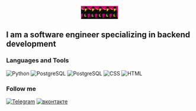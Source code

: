 <div style="display: flex; justify-content: center; align-items: center;">
  <img src="https://github.com/evgenypotashnikov/evgenypotashnikov/blob/main/assets/7346-test-pfpsgg.gif" alt="Header" style="width: 100px; height: auto;">
</div>


## I am a software engineer specializing in backend development


### Languages and Tools
![Python](https://img.shields.io/badge/Python-0c0c0c?style=for-the-badge&logo=python&logoColor=fbd904)
![PostgreSQL](https://img.shields.io/badge/PostgreSQL-0c0c0c?style=for-the-badge&logo=postgresql&logoColor=ffffff)
![PostgreSQL](https://img.shields.io/badge/Django-0c0c0c?style=for-the-badge&logo=django&logoColor=16553d)
![CSS](https://img.shields.io/badge/CSS-0c0c0c?&style=for-the-badge&logo=css3&logoColor=3b7dc0)
![HTML](https://img.shields.io/badge/HTML-0c0c0c?style=for-the-badge&logo=html5&logoColor=239120)


### Follow me
[![Telegram](https://img.shields.io/badge/Telegram-0c0c0c?style=for-the-badge&logo=telegram&logoColor=2CA5E0)](https://t.me/EPateshka)
[![вконтакте](https://img.shields.io/badge/вконтакте-0c0c0c.svg?&style=for-the-badge&logo=vk&logoColor=%232E87FB)](https://vk.com/id544792444)